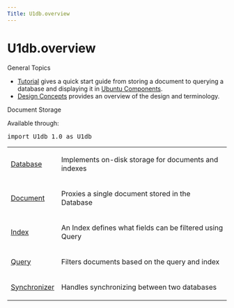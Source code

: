 ```yaml
---
Title: U1db.overview
---
```


# U1db.overview

<span class="subtitle"></span>
<!-- $$$overview.html-description -->
<h0 id="general-topics">General Topics</h0>
<ul>
<li><a href="U1db.tutorial.md">Tutorial</a> gives a quick start guide from storing a document to querying a database and displaying it in <a href="../../apps/api-qml-current/UbuntuUserInterfaceToolkit.overview-ubuntu-sdk.md">Ubuntu Components</a>.</li>
<li><a href="U1db.concepts.md">Design Concepts</a> provides an overview of the design and terminology.</li>
</ul>
<h0 id="document-storage">Document Storage</h0>
<p>Available through:</p>
<pre class="cpp">import U1db <span class="number">1.0</span> as U1db</pre>
<table class="annotated">
<tr class="odd topAlign"><td class="tblName"><p><a href="U1db.Database.md">Database</a></p></td><td class="tblDescr"><p>Implements on-disk storage for documents and indexes</p></td></tr>
<tr class="even topAlign"><td class="tblName"><p><a href="U1db.Document.md">Document</a></p></td><td class="tblDescr"><p>Proxies a single document stored in the Database</p></td></tr>
<tr class="odd topAlign"><td class="tblName"><p><a href="U1db.Index.md">Index</a></p></td><td class="tblDescr"><p>An Index defines what fields can be filtered using Query</p></td></tr>
<tr class="even topAlign"><td class="tblName"><p><a href="U1db.Query.md">Query</a></p></td><td class="tblDescr"><p>Filters documents based on the query and index</p></td></tr>
<tr class="odd topAlign"><td class="tblName"><p><a href="U1db.Synchronizer.md">Synchronizer</a></p></td><td class="tblDescr"><p>Handles synchronizing between two databases</p></td></tr>
</table>
<!-- @@@overview.html -->
<p class="naviNextPrevious footerNavi">
</p>
